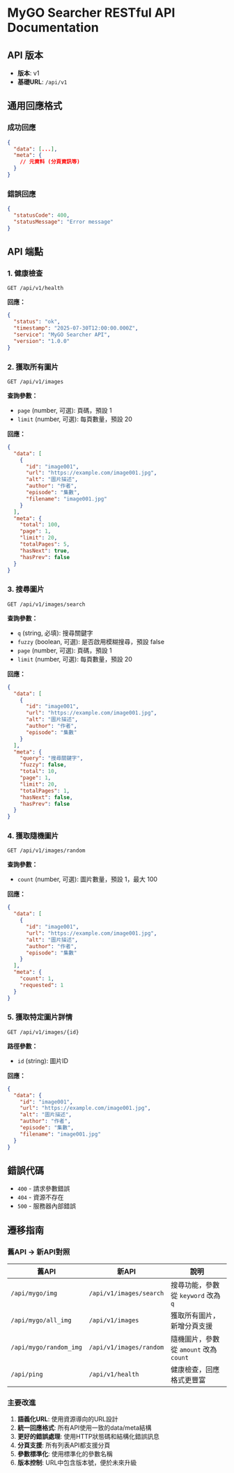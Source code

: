 # MyGO Searcher RESTful API Documentation

## API 版本
- **版本**: v1
- **基礎URL**: `/api/v1`

## 通用回應格式

### 成功回應
```json
{
  "data": [...],
  "meta": {
    // 元資料 (分頁資訊等)
  }
}
```

### 錯誤回應
```json
{
  "statusCode": 400,
  "statusMessage": "Error message"
}
```

## API 端點

### 1. 健康檢查
```
GET /api/v1/health
```

**回應：**
```json
{
  "status": "ok",
  "timestamp": "2025-07-30T12:00:00.000Z",
  "service": "MyGO Searcher API",
  "version": "1.0.0"
}
```

### 2. 獲取所有圖片
```
GET /api/v1/images
```

**查詢參數：**
- `page` (number, 可選): 頁碼，預設 1
- `limit` (number, 可選): 每頁數量，預設 20

**回應：**
```json
{
  "data": [
    {
      "id": "image001",
      "url": "https://example.com/image001.jpg",
      "alt": "圖片描述",
      "author": "作者",
      "episode": "集數",
      "filename": "image001.jpg"
    }
  ],
  "meta": {
    "total": 100,
    "page": 1,
    "limit": 20,
    "totalPages": 5,
    "hasNext": true,
    "hasPrev": false
  }
}
```

### 3. 搜尋圖片
```
GET /api/v1/images/search
```

**查詢參數：**
- `q` (string, 必填): 搜尋關鍵字
- `fuzzy` (boolean, 可選): 是否啟用模糊搜尋，預設 false
- `page` (number, 可選): 頁碼，預設 1
- `limit` (number, 可選): 每頁數量，預設 20

**回應：**
```json
{
  "data": [
    {
      "id": "image001",
      "url": "https://example.com/image001.jpg",
      "alt": "圖片描述",
      "author": "作者",
      "episode": "集數"
    }
  ],
  "meta": {
    "query": "搜尋關鍵字",
    "fuzzy": false,
    "total": 10,
    "page": 1,
    "limit": 20,
    "totalPages": 1,
    "hasNext": false,
    "hasPrev": false
  }
}
```

### 4. 獲取隨機圖片
```
GET /api/v1/images/random
```

**查詢參數：**
- `count` (number, 可選): 圖片數量，預設 1，最大 100

**回應：**
```json
{
  "data": [
    {
      "id": "image001",
      "url": "https://example.com/image001.jpg",
      "alt": "圖片描述",
      "author": "作者",
      "episode": "集數"
    }
  ],
  "meta": {
    "count": 1,
    "requested": 1
  }
}
```

### 5. 獲取特定圖片詳情
```
GET /api/v1/images/{id}
```

**路徑參數：**
- `id` (string): 圖片ID

**回應：**
```json
{
  "data": {
    "id": "image001",
    "url": "https://example.com/image001.jpg",
    "alt": "圖片描述",
    "author": "作者",
    "episode": "集數",
    "filename": "image001.jpg"
  }
}
```

## 錯誤代碼

- `400` - 請求參數錯誤
- `404` - 資源不存在
- `500` - 服務器內部錯誤

## 遷移指南

### 舊API → 新API對照

| 舊API | 新API | 說明 |
|-------|-------|------|
| `/api/mygo/img` | `/api/v1/images/search` | 搜尋功能，參數從 `keyword` 改為 `q` |
| `/api/mygo/all_img` | `/api/v1/images` | 獲取所有圖片，新增分頁支援 |
| `/api/mygo/random_img` | `/api/v1/images/random` | 隨機圖片，參數從 `amount` 改為 `count` |
| `/api/ping` | `/api/v1/health` | 健康檢查，回應格式更豐富 |

### 主要改進

1. **語義化URL**: 使用資源導向的URL設計
2. **統一回應格式**: 所有API使用一致的data/meta結構
3. **更好的錯誤處理**: 使用HTTP狀態碼和結構化錯誤訊息
4. **分頁支援**: 所有列表API都支援分頁
5. **參數標準化**: 使用標準化的參數名稱
6. **版本控制**: URL中包含版本號，便於未來升級
